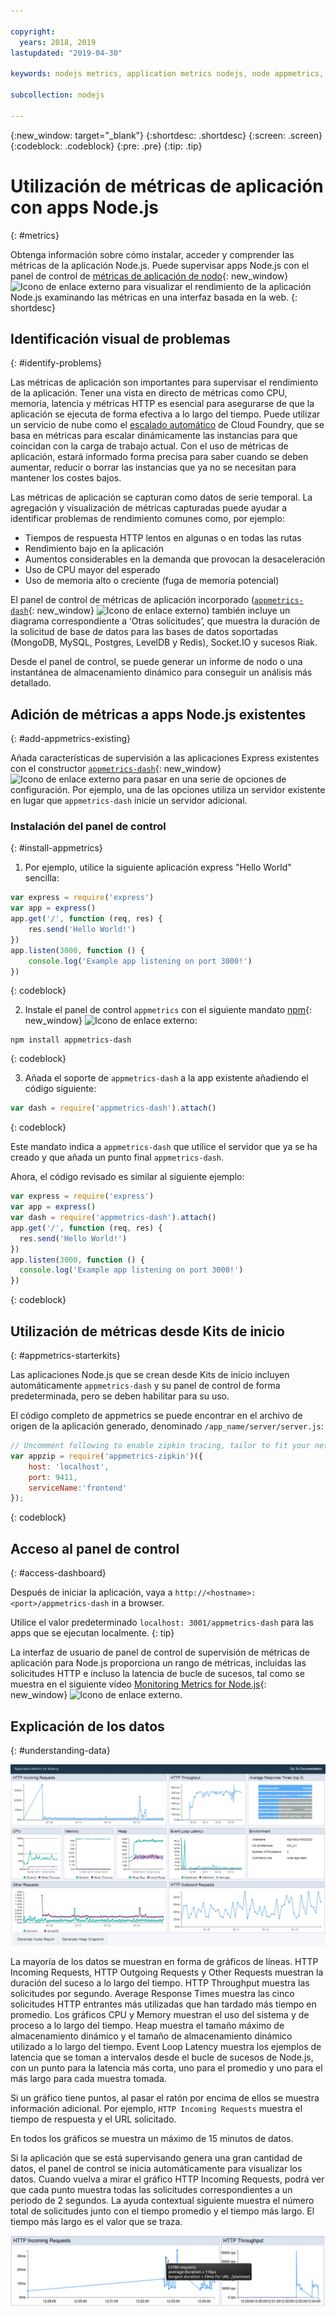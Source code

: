 ```yaml
---

copyright:
  years: 2018, 2019
lastupdated: "2019-04-30"

keywords: nodejs metrics, application metrics nodejs, node appmetrics, nodejs autoscaling, nodejs dash, appmetrics-dashs nodejs

subcollection: nodejs

---
```


{:new_window: target="_blank"}
{:shortdesc: .shortdesc}
{:screen: .screen}
{:codeblock: .codeblock}
{:pre: .pre}
{:tip: .tip}

# Utilización de métricas de aplicación con apps Node.js
{: #metrics}

Obtenga información sobre cómo instalar, acceder y comprender las métricas de la aplicación Node.js. Puede supervisar apps Node.js con el panel de control de [métricas de aplicación de nodo](https://developer.ibm.com/open/projects/node-application-metrics/){: new_window} ![Icono de enlace externo](../icons/launch-glyph.svg "Icono de enlace externo") para visualizar el rendimiento de la aplicación Node.js examinando las métricas en una interfaz basada en la web.
{: shortdesc}

## Identificación visual de problemas
{: #identify-problems}

Las métricas de aplicación son importantes para supervisar el rendimiento de la aplicación. Tener una vista en directo de métricas como CPU, memoria, latencia y métricas HTTP es esencial para asegurarse de que la aplicación se ejecuta de forma efectiva a lo largo del tiempo. Puede utilizar un servicio de nube como el [escalado automático](/docs/services/Auto-Scaling?topic=Auto-Scaling-get-started) de Cloud Foundry, que se basa en métricas para escalar dinámicamente las instancias para que coincidan con la carga de trabajo actual. Con el uso de métricas de aplicación, estará informado forma precisa para saber cuando se deben aumentar, reducir o borrar las instancias que ya no se necesitan para mantener los costes bajos.

Las métricas de aplicación se capturan como datos de serie temporal. La agregación y visualización de métricas capturadas puede ayudar a identificar problemas de rendimiento comunes como, por ejemplo:

* Tiempos de respuesta HTTP lentos en algunas o en todas las rutas
* Rendimiento bajo en la aplicación
* Aumentos considerables en la demanda que provocan la desaceleración
* Uso de CPU mayor del esperado
* Uso de memoria alto o creciente (fuga de memoria potencial)

El panel de control de métricas de aplicación incorporado ([`appmetrics-dash`](https://github.com/RuntimeTools/appmetrics-dash){: new_window} ![Icono de enlace externo](../icons/launch-glyph.svg "Icono de enlace externo")) también incluye un diagrama correspondiente a ‘Otras solicitudes’, que muestra la duración de la solicitud de base de datos para las bases de datos soportadas (MongoDB, MySQL, Postgres, LevelDB y Redis), Socket.IO y sucesos Riak.

Desde el panel de control, se puede generar un informe de nodo o una instantánea de almacenamiento dinámico para conseguir un análisis más detallado.

## Adición de métricas a apps Node.js existentes
{: #add-appmetrics-existing}

Añada características de supervisión a las aplicaciones Express existentes con el constructor [`appmetrics-dash`](https://github.com/RuntimeTools/appmetrics-dash){: new_window} ![Icono de enlace externo](../icons/launch-glyph.svg "Icono de enlace externo") para pasar en una serie de opciones de configuración. Por ejemplo, una de las opciones utiliza un servidor existente en lugar que `appmetrics-dash` inicie un servidor adicional.

### Instalación del panel de control
{: #install-appmetrics}

1. Por ejemplo, utilice la siguiente aplicación express "Hello World" sencilla:
  ```js
  var express = require('express')
  var app = express()
  app.get('/', function (req, res) {
      res.send('Hello World!')
  })
  app.listen(3000, function () {
      console.log('Example app listening on port 3000!')
  })
  ```
  {: codeblock}

2. Instale el panel de control `appmetrics` con el siguiente mandato [npm](https://nodejs.org/){: new_window} ![Icono de enlace externo](../icons/launch-glyph.svg "Icono de enlace externo"):
  ```
  npm install appmetrics-dash
  ```
  {: codeblock}

3. Añada el soporte de `appmetrics-dash` a la app existente añadiendo el código siguiente:
  ```js
  var dash = require('appmetrics-dash').attach()
  ```
  {: codeblock}

  Este mandato indica a `appmetrics-dash` que utilice el servidor que ya se ha creado y que añada un punto final `appmetrics-dash`.

  Ahora, el código revisado es similar al siguiente ejemplo:
  ```js
  var express = require('express')
  var app = express()
  var dash = require('appmetrics-dash').attach()
  app.get('/', function (req, res) {
    res.send('Hello World!')
  })
  app.listen(3000, function () {
    console.log('Example app listening on port 3000!')
  })
  ```
  {: codeblock}

## Utilización de métricas desde Kits de inicio
{: #appmetrics-starterkits}

Las aplicaciones Node.js que se crean desde Kits de inicio incluyen automáticamente `appmetrics-dash` y su panel de control de forma predeterminada, pero se deben habilitar para su uso.

El código completo de appmetrics se puede encontrar en el archivo de origen de la aplicación generado, denominado `/app_name/server/server.js`:
```js
// Uncomment following to enable zipkin tracing, tailor to fit your network configuration:
var appzip = require('appmetrics-zipkin')({
    host: 'localhost',
    port: 9411,
    serviceName:'frontend'
});
```
{: codeblock}

## Acceso al panel de control
{: #access-dashboard}

Después de iniciar la aplicación, vaya a `http://<hostname>:<port>/appmetrics-dash` in a browser.

Utilice el valor predeterminado `localhost: 3001/appmetrics-dash` para las apps que se ejecutan localmente.
{: tip}

La interfaz de usuario de panel de control de supervisión de métricas de aplicación para Node.js proporciona un rango de métricas, incluidas las solicitudes HTTP e incluso la latencia de bucle de sucesos, tal como se muestra en el siguiente vídeo [Monitoring Metrics for Node.js](https://www.youtube.com/watch?v=7hV8gKlMYLs&feature=youtu.be){: new_window} ![Icono de enlace externo](../icons/launch-glyph.svg "Icono de enlace externo").

## Explicación de los datos
{: #understanding-data}

![Panel de control de appmetrics](images/appmetricsdash-1.png)

La mayoría de los datos se muestran en forma de gráficos de líneas. HTTP Incoming Requests, HTTP Outgoing Requests y Other Requests muestran la duración del suceso a lo largo del tiempo. HTTP Throughput muestra las solicitudes por segundo. Average Response Times muestra las cinco solicitudes HTTP entrantes más utilizadas que han tardado más tiempo en promedio. Los gráficos CPU y Memory muestran el uso del sistema y de proceso a lo largo del tiempo. Heap muestra el tamaño máximo de almacenamiento dinámico y el tamaño de almacenamiento dinámico utilizado a lo largo del tiempo. Event Loop Latency muestra los ejemplos de latencia que se toman a intervalos desde el bucle de sucesos de Node.js, con un punto para la latencia más corta, uno para el promedio y uno para el más largo para cada muestra tomada.

Si un gráfico tiene puntos, al pasar el ratón por encima de ellos se muestra información adicional. Por ejemplo, `HTTP Incoming Requests` muestra el tiempo de respuesta y el URL solicitado.

En todos los gráficos se muestra un máximo de 15 minutos de datos.

Si la aplicación que se está supervisando genera una gran cantidad de datos, el panel de control se inicia automáticamente para visualizar los datos. Cuando vuelva a mirar el gráfico HTTP Incoming Requests, podrá ver que cada punto muestra todas las solicitudes correspondientes a un periodo de 2 segundos. La ayuda contextual siguiente muestra el número total de solicitudes junto con el tiempo promedio y el tiempo más largo. El tiempo más largo es el valor que se traza.

![Mostrar ayuda contextual](images/tooltip-1.png)




